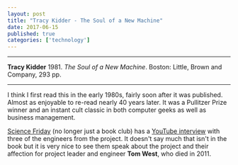 ```yaml
---
layout: post
title: "Tracy Kidder - The Soul of a New Machine"
date: 2017-06-15
published: true
categories: ['technology']
---
```



***
<b>Tracy Kidder</b> 1981. _The Soul of a New Machine_. Boston: Little, Brown and Company, 293 pp.

***

I think I first read this in the early 1980s, fairly soon after it was published.  Almost as enjoyable to re-read nearly 40 years later.  It was a Pullitzer Prize winner and an instant cult classic in both computer geeks as well as business management.



[Science Friday](https://www.sciencefriday.com/) (no longer just a book club) has a  [YouTube interview](https://www.youtube.com/watch?v=0wq3ucqnaSk) with three of the engineers from the project.  It doesn't say much that isn't in the book but it is very nice to see them speak about the project and their affection for project leader and engineer **Tom West**, who died in 2011.  

